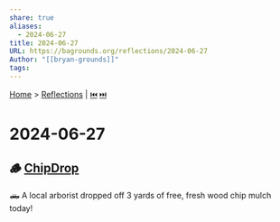 ```yaml
---
share: true
aliases:
  - 2024-06-27
title: 2024-06-27
URL: https://bagrounds.org/reflections/2024-06-27
Author: "[[bryan-grounds]]"
tags: 
---
```

[Home](../index.md) > [Reflections](./index.md) | [⏮️](./2024-06-26.md) [⏭️](./2024-06-28.md)  
# 2024-06-27  
## 🪵 [ChipDrop](https://getchipdrop.com)  
🛻 A local arborist dropped off 3 yards of free, fresh wood chip mulch today!  
